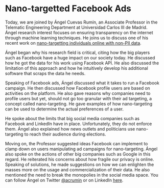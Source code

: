 # Nano-targetted Facebook Ads

Today, we are joined by Ángel Cuevas Rumín, an Associate Professor in the Telematic Engineering Department at Universidad Carlos III de Madrid. Ángel research interest focuses on ensuring transparency on the internet through machine learning techniques. He joins us to discuss one of his recent work on [<ins>nano-targetting individuals online with non-PII data</ins>](https://arxiv.org/pdf/2110.06636.pdf).

Ángel began why his research field is critical, citing how the big players such as Facebook have a huge impact on our society today. He discussed how he got the data for his work using Facebook API. He also discussed the limitation of this approach and how he intuitively develop his additional software that scraps the data he needs. 

Speaking of Facebook ads, Ángel discussed what it takes to run a Facebook campaign. He then discussed how Facebook profile users are based on activities on the platform. He also gave reasons why companies need to profile users but yet, should not go too granular with their ad targeting, a concept called nano-targeting. He gave examples of how nano-targeting can be used to determine the actual preferences of a user. 

He spoke about the limits that big social media companies such as Facebook and LinkedIn have in place. Unfortunately, they do not enforce them. Ángel also explained how news outlets and politicians use nano-targeting to reach their audience during elections.

Moving on, the Professor suggested ideas Facebook can implement to clamp down on users manipulating ad campaigns for nano-targeting. Ángel also spoke on the actions of other big companies such as Google in this regard. He reiterated his concerns about how fragile our privacy is online. Speaking of solutions, he made suggestions on how we can enlighten the masses more on the usage and commercialization of their data. He also mentioned the need to break the monopolies in the social media space. You can follow Ángel on Twitter [<ins>@acrumin</ins>](https://twitter.com/acrumin) or on LinkedIn [<ins>here</ins>](https://www.linkedin.com/in/angelcuevas/?originalSubdomain=es).
